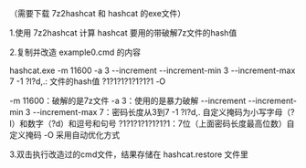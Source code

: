 （需要下载 7z2hashcat 和 hashcat 的exe文件）

1.使用 7z2hashcat 计算 hashcat 要用的带破解7z文件的hash值

2.复制并改造 example0.cmd 的内容

hashcat.exe -m 11600 -a 3 --increment --increment-min 3 --increment-max 7 -1 ?l?d,.: 文件的hash值 ?1?1?1?1?1?1?1 -O

-m 11600：破解的是7z文件
-a 3：使用的是暴力破解
--increment --increment-min 3 --increment-max 7：密码长度从3到7
-1 ?l?d,. 自定义掩码为小写字母（?l）和数字（?d）和逗号和句号
?1?1?1?1?1?1?1：7位（上面密码长度最高位数）自定义掩码
-O 采用自动优化方式

3.双击执行改造过的cmd文件，结果存储在 hashcat.restore 文件里
